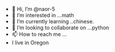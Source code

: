 - 👋 Hi, I’m @naor-5
- 👀 I’m interested in ...math
- 🌱 I’m currently learning ..chinese.
- 💞️ I’m looking to collaborate on ...python
- 📫 How to reach me ...
- I live in Oregon

<!---
naor-5/naor-5 is a ✨ special ✨ repository because its `README.md` (this file) appears on your GitHub profile.
You can click the Preview link to take a look at your changes.
--->
